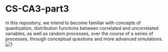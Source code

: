 # CS-CA3-part3
in this repository, we intend to become familiar with concepts of quantization, distribution functions between correlated and uncorrelated variables, as well as random processes, over the course of a series of processes, through conceptual questions and more advanced simulations.
![1](https://github.com/Mm-Fazlollahpour/CS-CA3-part3/assets/156366692/7074a153-46f0-4dcb-8c32-a421497369a5)
